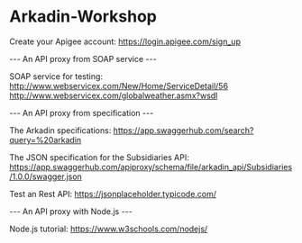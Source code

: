 # Arkadin-Workshop

Create your Apigee account: https://login.apigee.com/sign_up

--- An API proxy from SOAP service ---

SOAP service for testing:
http://www.webservicex.com/New/Home/ServiceDetail/56
http://www.webservicex.com/globalweather.asmx?wsdl

--- An API proxy from specification ---

The Arkadin specifications: https://app.swaggerhub.com/search?query=%20arkadin

The JSON specification for the Subsidiaries API:
https://app.swaggerhub.com/apiproxy/schema/file/arkadin_api/Subsidiaries/1.0.0/swagger.json

Test an Rest API: 
https://jsonplaceholder.typicode.com/

--- An API proxy with Node.js ---

Node.js tutorial: https://www.w3schools.com/nodejs/
